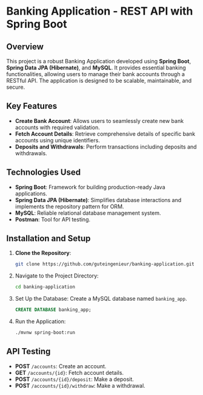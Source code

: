 # Banking Application - REST API with Spring Boot

## Overview
This project is a robust Banking Application developed using **Spring Boot**, **Spring Data JPA (Hibernate)**, and **MySQL**. It provides essential banking functionalities, allowing users to manage their bank accounts through a RESTful API. The application is designed to be scalable, maintainable, and secure.

## Key Features
- **Create Bank Account**: Allows users to seamlessly create new bank accounts with required validation.
- **Fetch Account Details**: Retrieve comprehensive details of specific bank accounts using unique identifiers.
- **Deposits and Withdrawals**: Perform transactions including deposits and withdrawals.

## Technologies Used
- **Spring Boot**: Framework for building production-ready Java applications.
- **Spring Data JPA (Hibernate)**: Simplifies database interactions and implements the repository pattern for ORM.
- **MySQL**: Reliable relational database management system.
- **Postman**: Tool for API testing.

## Installation and Setup
1. **Clone the Repository**:
   ```bash
   git clone https://github.com/guteingenieur/banking-application.git
    ```
2. Navigate to the Project Directory:
   ```bash
   cd banking-application
    ```

3. Set Up the Database: Create a MySQL database named `banking_app`.
   ```sql
   CREATE DATABASE banking_app;
    ```

4. Run the Application:
   ```bash
   ./mvnw spring-boot:run
    ```

## API Testing
- **POST** `/accounts`: Create an account.
- **GET** `/accounts/{id}`: Fetch account details.
- **POST** `/accounts/{id}/deposit`: Make a deposit.
- **POST** `/accounts/{id}/withdraw`: Make a withdrawal.


